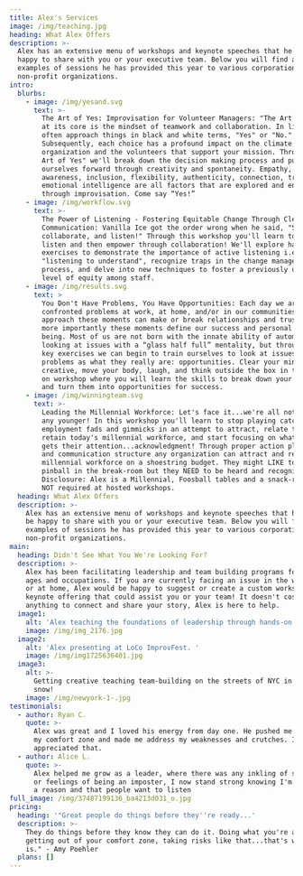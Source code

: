 ```yaml
---
title: Alex's Services
image: /img/teaching.jpg
heading: What Alex Offers
description: >-
  Alex has an extensive menu of workshops and keynote speeches that he would be
  happy to share with you or your executive team. Below you will find a few
  examples of sessions he has provided this year to various corporations and
  non-profit organizations. 
intro:
  blurbs:
    - image: /img/yesand.svg
      text: >-
        The Art of Yes: Improvisation for Volunteer Managers: "The Art of Yes"
        at its core is the mindset of teamwork and collaboration. In life we
        often approach things in black and white terms, "Yes" or "No."
        Subsequently, each choice has a profound impact on the climate of your
        organization and the volunteers that support your mission. Through "The
        Art of Yes" we'll break down the decision making process and push
        ourselves forward through creativity and spontaneity. Empathy,
        awareness, inclusion, flexibility, authenticity, connection, trust, and
        emotional intelligence are all factors that are explored and enhanced
        through improvisation. Come say “Yes!”
    - image: /img/workflow.svg
      text: >-
        The Power of Listening - Fostering Equitable Change Through Clear
        Communication: Vanilla Ice got the order wrong when he said, "Stop,
        collaborate, and listen!" Through this workshop you'll learn to stop,
        listen and then empower through collaboration! We'll explore hands-on
        exercises to demonstrate the importance of active listening i.e.
        "listening to understand", recognize traps in the change management
        process, and delve into new techniques to foster a previously unheard of
        level of equity among staff.
    - image: /img/results.svg
      text: >
        You Don't Have Problems, You Have Opportunities: Each day we are
        confronted problems at work, at home, and/or in our communities. How we
        approach these moments can make or break relationships and trust, but
        more importantly these moments define our success and personal well
        being. Most of us are not born with the innate ability of automatically
        looking at issues with a “glass half full” mentality, but through a few
        key exercises we can begin to train ourselves to look at issues and
        problems as what they really are: opportunities. Clear your mind, get
        creative, move your body, laugh, and think outside the box in this hands
        on workshop where you will learn the skills to break down your problems
        and turn them into opportunities for success. 
    - image: /img/winningteam.svg
      text: >-
        Leading the Millennial Workforce: Let's face it...we're all not getting
        any younger! In this workshop you'll learn to stop playing catch-up with
        employment fads and gimmicks in an attempt to attract, relate to, or
        retain today's millennial workforce, and start focusing on what really
        gets their attention...acknowledgment! Through proper action planning
        and communication structure any organization can attract and retain a
        millennial workforce on a shoestring budget. They might LIKE to play
        pinball in the break-room but they NEED to be heard and recognized.
        Disclosure: Alex is a Millennial, Foosball tables and a snack-room is
        NOT required at hosted workshops.   
  heading: What Alex Offers
  description: >-
    Alex has an extensive menu of workshops and keynote speeches that he would
    be happy to share with you or your executive team. Below you will find a few
    examples of sessions he has provided this year to various corporations and
    non-profit organizations. 
main:
  heading: Didn't See What You We're Looking For?
  description: >-
    Alex has been facilitating leadership and team building programs for all
    ages and occupations. If you are currently facing an issue in the workplace
    or at home, Alex would be happy to suggest or create a custom workshop or
    keynote offering that could assist you or your team! It doesn't cost
    anything to connect and share your story, Alex is here to help. 
  image1:
    alt: 'Alex teaching the foundations of leadership through hands-on activities. '
    image: /img/img_2176.jpg
  image2:
    alt: 'Alex presenting at LoCo ImprovFest. '
    image: /img/img1725636401.jpg
  image3:
    alt: >-
      Getting creative teaching team-building on the streets of NYC in the
      snow! 
    image: /img/newyork-1-.jpg
testimonials:
  - author: Ryan C.
    quote: >-
      Alex was great and I loved his energy from day one. He pushed me outside
      my comfort zone and made me address my weaknesses and crutches. I really
      appreciated that.
  - author: Alice L.
    quote: >-
      Alex helped me grow as a leader, where there was any inkling of selfdoubt,
      or feelings of being an imposter, I now stand strong knowing I'm here for
      a reason and that people want to listen
full_image: /img/37487199136_ba4213d031_o.jpg
pricing:
  heading: '"Great people do things before they''re ready...'
  description: >-
    They do things before they know they can do it. Doing what you're afraid of,
    getting out of your comfort zone, taking risks like that...that's what life
    is." - Amy Poehler
  plans: []
---
```



